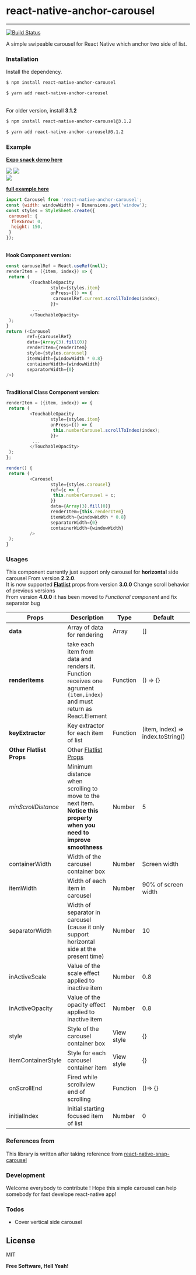 # react-native-anchor-carousel
----
[![Build Status](https://travis-ci.org/joemccann/dillinger.svg?branch=master)](https://travis-ci.org/joemccann/dillinger)

A simple swipeable carousel for React Native which anchor two side of list.
  

### Installation 
Install the dependency.
```sh
$ npm install react-native-anchor-carousel 
```
```sh
$ yarn add react-native-anchor-carousel 
```
\
For older version, install **3.1.2**
```sh
$ npm install react-native-anchor-carousel@3.1.2
```
```sh
$ yarn add react-native-anchor-carousel@3.1.2 
```

### Example

__**[Expo snack demo here](https://snack.expo.io/@lehoangnamuit/react-native-anchor-carousel)**__

![](https://i.imgur.com/R88RSzq.gif)
![](https://i.imgur.com/RdqBALz.gif)   
![](https://i.imgur.com/CI7rOFk.gif)

__**[full example here](https://github.com/lehoangnam97/react-native-anchor-carousel/tree/master/example)**__

```javascript
import Carousel from 'react-native-anchor-carousel';
const {width: windowWidth} = Dimensions.get('window');
const styles = StyleSheet.create({
 carousel: {
  flexGrow: 0,
  height: 150,
 }
});
```

\
**Hook Component version:**
```javascript
const carouselRef = React.useRef(null);
renderItem = ({item, index}) => {
 return (
         <TouchableOpacity
                 style={styles.item}
                 onPress={() => {
                  carouselRef.current.scrollToIndex(index);
                 }}>
          ...
         </TouchableOpacity>
 );
}
return (<Carousel
        ref={carouselRef}
        data={Array(3).fill(0)}
        renderItem={renderItem}
        style={styles.carousel}
        itemWidth={windowWidth * 0.8}
        containerWidth={windowWidth}
        separatorWidth={0}
/>)
```
 
\
**Traditional Class Component version:**
 
```javascript
renderItem = ({item, index}) => {
 return (
         <TouchableOpacity
                 style={styles.item}
                 onPress={() => {
                  this.numberCarousel.scrollToIndex(index);
                 }}>
          ...
         </TouchableOpacity>
 );
};

render() {
 return (
         <Carousel
                 style={styles.carousel}
                 ref={c => {
                  this.numberCarousel = c;
                 }}
                 data={Array(3).fill(0)}
                 renderItem={this.renderItem}
                 itemWidth={windowWidth * 0.8}
                 separatorWidth={0}
                 containerWidth={windowWidth}
         />
 );
}
```
  

### Usages
 This component currently just support only carousel for **horizontal** side carousel
 From version **2.2.0**.
\
 It is now supported __**[Flatlist](https://facebook.github.io/react-native/docs/flatlist)**__ props
 from version **3.0.0** Change scroll behavior of previous versions
\
From version **4.0.0** it has been moved to *Functional component* and fix separator bug 
 
| Props | Description | Type | Default | Required | 
| ------ | ------ | ------| -----| ----| 
| **data** | Array of data for rendering | Array |  [] | **Yes**|
| **renderItems** | take each item from data and renders it. Function receives one agrument `{item,index}` and must return as React.Element | Function | () => {}  | **Yes** |
| **keyExtractor** | Key extractor for each item of list | Function |  (item, index) => index.toString() | **Should** |
| **Other Flatlist Props** | Other [Flatlist Props](https://reactnative.dev/docs/flatlist)  |  |  |  |
| *minScrollDistance* | Minimum distance when scrolling to move to the next item. **Notice this property when you need to improve smoothness** | Number | 5 | No |
| containerWidth | Width of the carousel container box  | Number | Screen width | **Yes** |
| itemWidth | Width of each item in carousel | Number | 90% of screen width | **Yes** |
| separatorWidth| Width of separator in carousel (cause it only support horizontal side at the present time)| Number | 10 | No
| inActiveScale | Value of the scale effect applied to inactive item | Number | 0.8 | No | 
| inActiveOpacity | Value of the opacity effect applied to inactive item | Number | 0.8 | No | 
| style | Style of the carousel container box | View style | {} | No |
| itemContainerStyle | Style for each carousel container item | View style | {} | No |
| onScrollEnd |  Fired while scrollview end of scrolling | Function | ()=> {} | No |
| initialIndex | Initial starting focused item of list | Number | 0 | No |


 
### References from
This library is written after taking reference from [react-native-snap-carousel](https://github.com/archriss/react-native-snap-carousel)
  
### Development 
Welcome everybody to contribute !
Hope this simple carousel can help somebody for fast develope react-native app!
  
### Todos 
 - Cover vertical side carousel

License
---- 
MIT 


**Free Software, Hell Yeah!**
 
